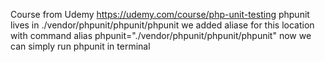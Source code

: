 Course from Udemy https://udemy.com/course/php-unit-testing
phpunit lives in ./vendor/phpunit/phpunit/phpunit
we added aliase for this location with command alias phpunit="./vendor/phpunit/phpunit/phpunit"
now we can simply run phpunit in terminal